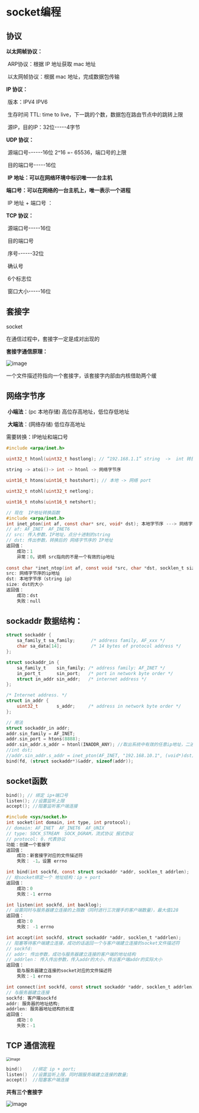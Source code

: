 

# socket编程

## 协议


**以太网帧协议：**

​		ARP协议：根据 IP 地址获取 mac 地址

​		以太网帧协议：根据 mac 地址，完成数据包传输

**IP 协议：**

​		版本：IPV4  IPV6

​		生存时间 TTL: time to live，下一跳的个数，数据包在路由节点中的跳转上限

​		源IP，目的IP：32位-----4字节

**UDP 协议：**

​		源端口号------16位         2^16 =- 65536，端口号的上限

​		目的端口号-----16位

​		**IP 地址：可以在网络环境中标识唯一一台主机**

​		**端口号：可以在网络的一台主机上，唯一表示一个进程**

​		IP 地址 + 端口号 ：

**TCP 协议：**

​		源端口号-----16位

​		目的端口号

​		序号------32位

​		确认号

​		6个标志位

​		窗口大小-----16位

## 套接字

socket

在通信过程中，套接字一定是成对出现的

**套接字通信原理：**

![image](https://user-images.githubusercontent.com/59153788/171339259-f3b78ae3-b41e-4378-b18a-dea8a42e7518.png)

 一个文件描述符指向一个套接字，该套接字内部由内核借助两个缓

## 网络字节序

​		**小端法**：(pc 本地存储)   高位存高地址，低位存低地址

​		**大端法**：(网络存储) 低位存高地址

需要转换：IP地址和端口号

```c
#include <arpa/inet.h>

uint32_t htonl(uint32_t hostlong); // “192.168.1.1” string  ->  int 转换  
 
string -> atoi()-> int -> htonl -> 网络字节序

uint16_t htons(uint16_t hostshort); // 本地 -> 网络 port

uint32_t ntohl(uint32_t netlong);

uint16_t ntohs(uint16_t netshort);
```

```c
// 现在  IP地址转换函数
#include <arpa/inet.h>
int inet_pton(int af, const char* src, void* dst); 本地字节序 ---> 网络字节序
// af: AF_INET  AF_INET6
// src: 传入参数，IP地址，点分十进制的string
// dst: 传出参数，转换后的 网络字节序的 IP地址
返回值：
    成功：1
    异常：0，说明 src指向的不是一个有效的ip地址
    
const char *inet_ntop(int af, const void *src, char *dst, socklen_t size);
src: 网络字节序的ip地址
dst: 本地字节序（string ip）
size: dst的大小
返回值：
    成功：dst
    失败：null
```



## sockaddr 数据结构：

```c
struct sockaddr {
	sa_family_t sa_family; 		/* address family, AF_xxx */
	char sa_data[14];			/* 14 bytes of protocol address */
};

struct sockaddr_in {
	sa_family_t    sin_family; /* address family: AF_INET */
	in_port_t      sin_port;   /* port in network byte order */
	struct in_addr sin_addr;   /* internet address */
};

/* Internet address. */
struct in_addr {
	uint32_t       s_addr;     /* address in network byte order */
};
```

```c
// 用法
struct sockaddr_in addr;
addr.sin_family = AF_INET;
addr.sin_port = htons(8888);
addr.sin_addr.s_addr = htonl(INADDR_ANY); //取出系统中有效的任意ip地址，二进制类型
//int dst;
//addr.sin_addr.s_addr = inet_pton(AF_INET, "192.168.10.1", (void*)dst);
bind(fd, (struct sockaddr*)&addr, sizeof(addr));
```

## socket函数

```c
bind(); // 绑定 ip+端口号
listen(); //设置监听上限
accept(); //阻塞监听客户端连接
```

```c
#include <sys/socket.h>
int socket(int domain, int type, int protocol);
// domain: AF_INET  AF_INET6  AF_UNIX
// type: SOCK_STREAM  SOCK_DGRAM，流式协议 报式协议
// protocol: 0，代表协议
功能：创建一个套接字
返回值：
    成功：新套接字对应的文件描述符
    失败： -1，设置 errno
```

```c
int bind(int sockfd, const struct sockaddr *addr, socklen_t addrlen);
// 给socket绑定一个 地址结构：ip + port
返回值：
    成功：0
    失败：-1 errno
```

```c
int listen(int sockfd, int backlog);
// 设置同时与服务器建立连接的上限数（同时进行三次握手的客户端数量），最大值128
返回值：
    成功：0
    失败： -1 errno
```

```c
int accept(int sockfd, struct sockaddr *addr, socklen_t *addrlen);
// 阻塞等待客户端建立连接，成功的话返回一个与客户端建立连接的socket文件描述符
// sockfd: 
// addr: 传出参数，成功与服务器建立连接的客户端的地址结构
// addrlen： 传入传出参数，传入addr的大小，传出客户端addr的实际大小
返回值：
    能与服务器建立连接的socket对应的文件描述符
    失败：-1 errno
```

```c
int connect(int sockfd, const struct sockaddr *addr, socklen_t addrlen);
// 与服务器建立连接
sockfd: 客户端sockfd
addr: 服务器的地址结构;
addrlen: 服务器地址结构的长度 
返回值：
    成功：0
    失败：-1
```

## TCP 通信流程

<img src="https://user-images.githubusercontent.com/59153788/171345518-2b2e0486-0b72-46aa-8cbd-45dc87ceebd3.png" alt="image" style="zoom: 67%;" />

```c
bind()    //绑定 ip + port;
listen()  //设置监听上限，同时跟服务端建立连接的数量;
accept()  //阻塞客户端连接 
```

**共有三个套接字**

 
![image](https://user-images.githubusercontent.com/59153788/179470282-283acc9a-c10a-43a0-964a-cbb45c029d61.png)

